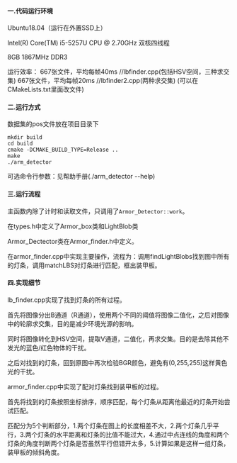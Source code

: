 #### 一.代码运行环境

Ubuntu18.04（运行在外置SSD上）

Intel(R) Core(TM) i5-5257U CPU @ 2.70GHz 双核四线程

8GB 1867MHz DDR3

运行效率：
667张文件，平均每帧40ms //lbfinder.cpp(包括HSV空间，三种求交集)
667张文件，平均每帧20ms //lbfinder2.cpp(两种求交集)
(可以在CMakeLists.txt里面改文件)

#### 二.运行方式

数据集的pos文件放在项目目录下

```
mkdir build
cd build
cmake -DCMAKE_BUILD_TYPE=Release ..
make
./arm_detector
```

可选命令行参数：见帮助手册(./arm_detector --help)

#### 三.运行流程

主函数内除了计时和读取文件，只调用了`Armor_Detector::work`。

在types.h中定义了Armor_box类和LightBlob类

Armor_Dectector类在Armor_finder.h中定义。

在armor_finder.cpp中实现主要操作，流程为：调用findLightBlobs找到图中所有的灯条，调用matchLBS对灯条进行匹配，框出装甲板。

#### 四.实现细节

lb_finder.cpp实现了找到灯条的所有过程。

首先将图像分出B通道（R通道），使用两个不同的阈值将图像二值化，之后对图像中的轮廓求交集，目的是减少环境光源的影响。

同时将图像转化到HSV空间，提取V通道，二值化，再求交集。目的是去除其他不发光的蓝色/红色物体的干扰。

之后对找到的灯条，回到原图中再次检验BGR颜色，避免有(0,255,255)这样黄色光的干扰。

armor_finder.cpp中实现了配对灯条找到装甲板的过程。

首先将找到的灯条按照坐标排序，顺序匹配，每个灯条从距离他最近的灯条开始尝试匹配。

匹配分为5个判断部分，1.两个灯条在图上的长度相差不大，2.两个灯条几乎平行，3.两个灯条的水平距离和灯条的比值不能过大，4.通过中点连线的角度和两个灯条的角度判断两个灯条是否虽然平行但错开太多，5.计算如果是这样一组灯条，装甲板的倾斜角度。

